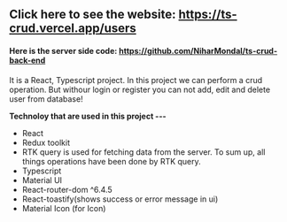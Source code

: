 ## Click here to see the website: https://ts-crud.vercel.app/users


#### Here is the server side code: https://github.com/NiharMondal/ts-crud-back-end
 
It is a React, Typescript project. In this project we can perform a crud operation. But withour login or register you can not add, edit and delete user from database!


**Technoloy that are used in this project ---**
- React   
- Redux toolkit  
- RTK query is used for fetching data from the server. To sum up, all things operations have been done by RTK query.
- Typescript
- Material UI
- React-router-dom ^6.4.5
- React-toastify(shows success or error message in ui)
- Material Icon (for Icon)

